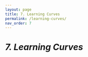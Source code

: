 ```yaml
---
layout: page
title: 7. Learning Curves
permalink: /learning-curves/
nav_order: 7
---
```

# ***7. Learning Curves***